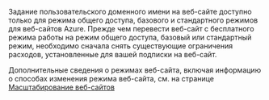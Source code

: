 Задание пользовательского доменного имени на веб-сайте доступно только для режима общего доступа, базового и стандартного режимов для веб-сайтов Azure. Прежде чем перевести веб-сайт с бесплатного режима работы на режим общего доступа, базовый или стандартный режим, необходимо сначала снять существующие ограничения расходов, установленные для вашей подписки на веб-сайт.

Дополнительные сведения о режимах веб-сайта, включая информацию о способах изменения режима веб-сайта, см. на странице [Масштабирование веб-сайтов][]

  [Масштабирование веб-сайтов]: /ru-ru/documentation/articles/web-sites-scale/
